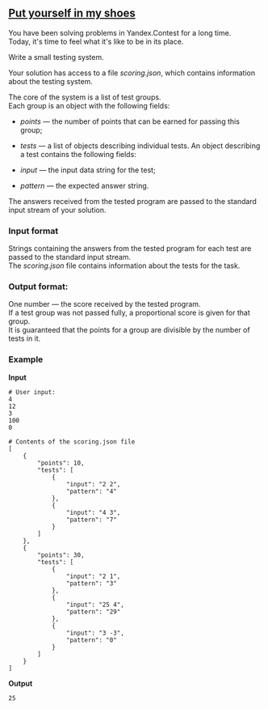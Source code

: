 ## [Put yourself in my shoes](../../../solutions/3.5/35_o.py)

You have been solving problems in Yandex.Contest for a long time.\
Today, it's time to feel what it's like to be in its place.

Write a small testing system.

Your solution has access to a file _scoring.json_, which contains information about the testing system.

The core of the system is a list of test groups.\
Each group is an object with the following fields:

- _points_ — the number of points that can be earned for passing this group;
- _tests_ — a list of objects describing individual tests.
An object describing a test contains the following fields:

- _input_ — the input data string for the test;
- _pattern_ — the expected answer string.

The answers received from the tested program are passed to the standard input stream of your solution.

### Input format

Strings containing the answers from the tested program for each test are passed to the standard input stream.\
The _scoring.json_ file contains information about the tests for the task.

### Output format:

One number — the score received by the tested program.\
If a test group was not passed fully, a proportional score is given for that group.\
It is guaranteed that the points for a group are divisible by the number of tests in it.

### Example

__Input__
```plaintext
# User input:
4
12
3
100
0

# Contents of the scoring.json file
[
    {
        "points": 10,
        "tests": [
            {
                "input": "2 2",
                "pattern": "4"
            },
            {
                "input": "4 3",
                "pattern": "7"
            }
        ]
    },
    {
        "points": 30,
        "tests": [
            {
                "input": "2 1",
                "pattern": "3"
            },
            {
                "input": "25 4",
                "pattern": "29"
            },
            {
                "input": "3 -3",
                "pattern": "0"
            }
        ]
    }
]
```

__Output__
```plaintext
25
```